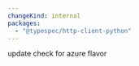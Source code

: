 ```yaml
---
changeKind: internal
packages:
  - "@typespec/http-client-python"
---
```


update check for azure flavor
